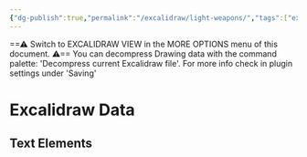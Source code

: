 ```yaml
---
{"dg-publish":true,"permalink":"/excalidraw/light-weapons/","tags":["excalidraw"],"created":"2025-01-10T22:35:22.443-05:00","updated":"2025-03-16T01:48:12.763-04:00"}
---
```


==⚠  Switch to EXCALIDRAW VIEW in the MORE OPTIONS menu of this document. ⚠== You can decompress Drawing data with the command palette: 'Decompress current Excalidraw file'. For more info check in plugin settings under 'Saving'


# Excalidraw Data

## Text Elements
